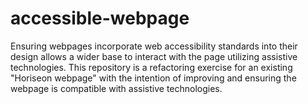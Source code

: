 # accessible-webpage
Ensuring webpages incorporate web accessibility standards into their design allows a wider base to interact with the page utilizing assistive technologies. This repository is a refactoring exercise for an existing "Horiseon webpage" with the intention of improving and ensuring the webpage is compatible with assistive technologies.
